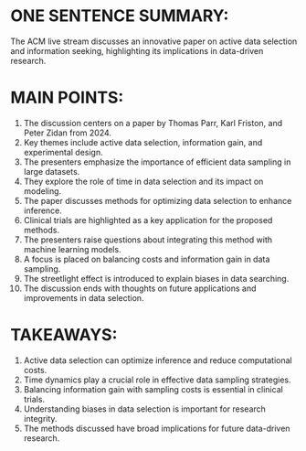 # ONE SENTENCE SUMMARY:
The ACM live stream discusses an innovative paper on active data selection and information seeking, highlighting its implications in data-driven research.

# MAIN POINTS:
1. The discussion centers on a paper by Thomas Parr, Karl Friston, and Peter Zidan from 2024.
2. Key themes include active data selection, information gain, and experimental design.
3. The presenters emphasize the importance of efficient data sampling in large datasets.
4. They explore the role of time in data selection and its impact on modeling.
5. The paper discusses methods for optimizing data selection to enhance inference.
6. Clinical trials are highlighted as a key application for the proposed methods.
7. The presenters raise questions about integrating this method with machine learning models.
8. A focus is placed on balancing costs and information gain in data sampling.
9. The streetlight effect is introduced to explain biases in data searching.
10. The discussion ends with thoughts on future applications and improvements in data selection.

# TAKEAWAYS:
1. Active data selection can optimize inference and reduce computational costs.
2. Time dynamics play a crucial role in effective data sampling strategies.
3. Balancing information gain with sampling costs is essential in clinical trials.
4. Understanding biases in data selection is important for research integrity.
5. The methods discussed have broad implications for future data-driven research.

